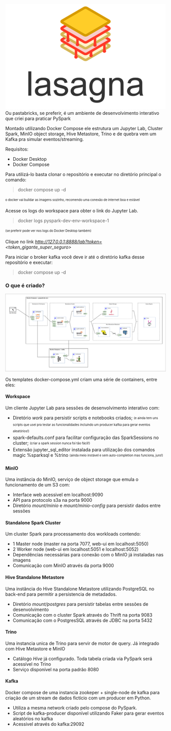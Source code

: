 ![alt text](drawio/pastabricks.png "Title")
Ou pastabricks, se preferir, é um ambiente de desenvolvimento interativo que criei para praticar PySpark

Montado utilizando Docker Compose ele estrutura um Jupyter Lab, Cluster Spark, MinIO object storage, Hive Metastore, Trino e de quebra vem um Kafka pra simular eventos/streaming.

Requisitos:
- Docker Desktop
- Docker Compose

Para utilizá-lo basta clonar o repositório e executar no diretório principal o comando:

> docker compose up -d

<sub><sup>o docker vai buildar as imagens sozinho, recomendo uma conexão de internet boa e estável</sup></sub>

Acesse os logs do workspace para obter o link do Jupyter Lab.

> docker logs pyspark-dev-env-workspace-1

<sub><sup>(se preferir pode ver nos logs do Docker Desktop também)</sup></sub>

Clique no link _http://127.0.0.1:8888/lab?token=<token_gigante_super_seguro>_

Para iniciar o broker kafka você deve ir até o diretório kafka desse repositório e executar:

> docker compose up -d

### O que é criado?

![alt text](drawio/analytics-lab.png "Title")

Os templates docker-compose.yml criam uma série de containers, entre eles:

#### Workspace
Um cliente Jupyter Lab para sessões de desenvolvimento interativo com:
+ Diretório _work_ para persistir scripts e notebooks criados;
<sub><sup>(e ainda tem uns scripts que usei pra testar as funcionalidades incluindo um producer kafka para gerar eventos aleatórios!)</sup></sub>
+ spark-defaults.conf para facilitar configuração das SparkSessions no cluster;
<sub><sup>(criar a spark session nunca foi tão fácil!)</sup></sub>
+ Extensão jupyter_sql_editor instalada para utilização dos comandos magic %sparksql e %trino 
<sub><sup>(ainda meio instável e sem auto-completion mas funciona, juro!)</sup></sub>

#### MinIO
Uma instância do MinIO, serviço de object storage que emula o funcionamento de um S3 com:
+ Interface web acessivel em localhost:9090
+ API para protocolo s3a na porta 9000
+ Diretório _mount/minio_ e _mount/minio-config_ para persistir dados entre sessões

#### Standalone Spark Cluster
Um cluster Spark para processamento dos workloads contendo:
+ 1 Master node (master na porta 7077, web-ui em localhost:5050)
+ 2 Worker node (web-ui em localhost:5051 e localhost:5052)
+ Dependências necessárias para conexão com o MinIO já instaladas nas imagens
+ Comunicação com MinIO através da porta 9000

#### Hive Standalone Metastore
Uma instância do Hive Standalone Metastore utilizando PostgreSQL no back-end para permitir a persistencia de metadados.
+ Diretório _mount/postgres_ para persistir tabelas entre sessões de desenvolvimento
+ Comunicação com o cluster Spark através do Thrift na porta 9083
+ Comunicação com o PostgresSQL através de JDBC na porta 5432

#### Trino
Uma instancia unica de Trino para servir de motor de query. Já integrado com Hive Metastore e MinIO
+ Catálogo _Hive_ já configurado. Toda tabela criada via PySpark será acessível no Trino
+ Serviço disponível na porta padrão 8080

#### Kafka
Docker compose de uma instancia zookeper + single-node de kafka para criação de um stream de dados fictício com um producer em Python.
+ Utiliza a mesma network criado pelo compose do PySpark.
+ Script de kafka-producer disponível utilizando Faker para gerar eventos aleatórios no kafka
+ Acessivel através do kafka:29092